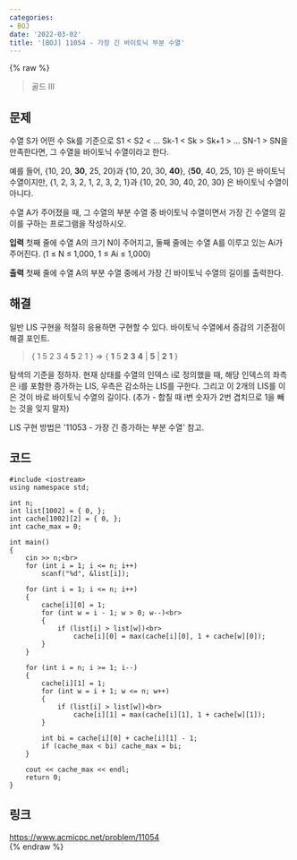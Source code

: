 ```yaml
---
categories:
- BOJ
date: '2022-03-02'
title: '[BOJ] 11054 - 가장 긴 바이토닉 부분 수열'
---
```


{% raw %}
>골드 III

## 문제
수열 S가 어떤 수 Sk를 기준으로 S1  < S2  < ... Sk-1  < Sk  > Sk+1  > ... SN-1  > SN을 만족한다면, 그 수열을 바이토닉 수열이라고 한다.<br>

예를 들어, {10, 20,  **30**, 25, 20}과 {10, 20, 30,  **40**}, {**50**, 40, 25, 10} 은 바이토닉 수열이지만, {1, 2, 3, 2, 1, 2, 3, 2, 1}과 {10, 20, 30, 40, 20, 30} 은 바이토닉 수열이 아니다.

수열 A가 주어졌을 때, 그 수열의 부분 수열 중 바이토닉 수열이면서 가장 긴 수열의 길이를 구하는 프로그램을 작성하시오.

**입력**
첫째 줄에 수열 A의 크기 N이 주어지고, 둘째 줄에는 수열 A를 이루고 있는 Ai가 주어진다. (1 ≤ N ≤ 1,000, 1 ≤ Ai  ≤ 1,000)

**출력**
첫째 줄에 수열 A의 부분 수열 중에서 가장 긴 바이토닉 수열의 길이를 출력한다.

##  해결
일반 LIS 구현을 적절히 응용하면 구현할 수 있다. 바이토닉 수열에서 증감의 기준점이 해결 포인트.

>{ 1 5 2 3  4  **5**  2  1 } =>
>{ **1** 5 **2** **3** **4**  | **5** |  **2**  **1** }

탐색의 기준을 정하자. 현재 상태를 수열의 인덱스 i로 정의했을 때, 해당 인덱스의 좌측은 i를 포함한 증가하는 LIS, 우측은 감소하는 LIS를 구한다. 그리고 이 2개의 LIS를 이은 것이 바로 바이토닉 수열의 길이다. (추가 - 합칠 때 i번 숫자가 2번 겹치므로 1을 빼는 것을 잊지 말자)

LIS 구현 방법은 '11053 - 가장 긴 증가하는 부분 수열' 참고.

## 코드
```
#include <iostream>
using namespace std;

int n;
int list[1002] = { 0, };
int cache[1002][2] = { 0, };
int cache_max = 0;

int main()
{
	cin >> n;<br>
	for (int i = 1; i <= n; i++)
		scanf("%d", &list[i]);

	for (int i = 1; i <= n; i++)
	{
		cache[i][0] = 1;
		for (int w = i - 1; w > 0; w--)<br>
		{
			if (list[i] > list[w])<br>
				cache[i][0] = max(cache[i][0], 1 + cache[w][0]);
		}
	}

	for (int i = n; i >= 1; i--)
	{
		cache[i][1] = 1;
		for (int w = i + 1; w <= n; w++)
		{
			if (list[i] > list[w])<br>
				cache[i][1] = max(cache[i][1], 1 + cache[w][1]);
		}

		int bi = cache[i][0] + cache[i][1] - 1;
		if (cache_max < bi) cache_max = bi;
	}

	cout << cache_max << endl;
	return 0;
}
```

## 링크
https://www.acmicpc.net/problem/11054<br>
{% endraw %}